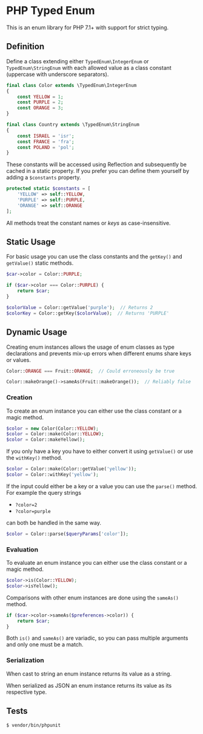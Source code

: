 # PHP Typed Enum

This is an enum library for PHP 7.1+ with support for strict typing.

## Definition

Define a class extending either `TypedEnum\IntegerEnum` or `TypedEnum\StringEnum`
with each allowed value as a class constant (uppercase with underscore separators).

```php
final class Color extends \TypedEnum\IntegerEnum
{
    const YELLOW = 1;
    const PURPLE = 2;
    const ORANGE = 3;
}
```

```php
final class Country extends \TypedEnum\StringEnum
{
    const ISRAEL = 'isr';
    const FRANCE = 'fra';
    const POLAND = 'pol';
}
```

These constants will be accessed using Reflection and subsequently be cached in a
static property. If you prefer you can define them yourself by adding a `$constants`
property.

```php
protected static $constants = [
    'YELLOW' => self::YELLOW,
    'PURPLE' => self::PURPLE,
    'ORANGE' => self::ORANGE
];
```

All methods treat the constant names or *keys* as case-insensitive.

## Static Usage

For basic usage you can use the class constants and the `getKey()` and `getValue()`
static methods.

```php
$car->color = Color::PURPLE;
```

```php
if ($car->color === Color::PURPLE) {
    return $car;
}
```

```php
$colorValue = Color::getValue('purple');  // Returns 2
$colorKey = Color::getKey($colorValue);  // Returns 'PURPLE'
```

## Dynamic Usage

Creating enum instances allows the usage of enum classes as type declarations and
prevents mix-up errors when different enums share keys or values.

```php
Color::ORANGE === Fruit::ORANGE;  // Could erroneously be true
```

```php
Color::makeOrange()->sameAs(Fruit::makeOrange());  // Reliably false
```

### Creation

To create an enum instance you can either use the class constant or a magic method.

```php
$color = new Color(Color::YELLOW);
$color = Color::make(Color::YELLOW);
$color = Color::makeYellow();
```

If you only have a key you have to either convert it using `getValue()` or use the
`withKey()` method.

```php
$color = Color::make(Color::getValue('yellow'));
$color = Color::withKey('yellow');
```

If the input could either be a key or a value you can use the `parse()` method.
For example the query strings

* `?color=2`
* `?color=purple`

can both be handled in the same way.

```php
$color = Color::parse($queryParams['color']);
```

### Evaluation

To evaluate an enum instance you can either use the class constant or a magic method.

```php
$color->is(Color::YELLOW);
$color->isYellow();
```

Comparisons with other enum instances are done using the `sameAs()` method.

```php
if ($car->color->sameAs($preferences->color)) {
    return $car;
}
```

Both `is()` and `sameAs()` are variadic, so you can pass multiple arguments and
only one must be a match.

### Serialization

When cast to string an enum instance returns its value as a string.

When serialized as JSON an enum instance returns its value as its respective type.

## Tests

```
$ vendor/bin/phpunit
```

